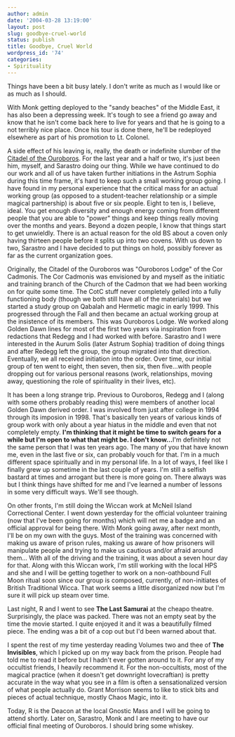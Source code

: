 ```yaml
---
author: admin
date: '2004-03-28 13:19:00'
layout: post
slug: goodbye-cruel-world
status: publish
title: Goodbye, Cruel World
wordpress_id: '74'
categories:
- Spirituality
---
```

<p>Things have been a bit busy lately. I don't write as much as I would like or  as much as I should.</p>  <p>With Monk getting deployed to the "sandy beaches" of the Middle East, it has  also been a depressing week. It's tough to see a friend go away and know that he  isn't come back here to live for years and that he is going to a not terribly  nice place. Once his tour is done there, he'll be redeployed elsewhere as part  of his promotion to Lt. Colonel. </p>  <p>A side effect of his leaving is, really, the death or indefinite slumber of  the <a href="http://www.ogdoadic.com/ouroboros/">Citadel of the Ouroboros</a>.  For the last year and a half or two, it's just been him, myself, and Sarastro doing our thing. While we have continued to do our work and all of us have taken  further initiations in the Astrum Sophia during this time frame, it's hard to  keep such a small working group going. I have found in my personal experience  that the critical mass for an actual working group (as opposed to a  student-teacher relationship or a simple magical partnership) is about five or  six people. Eight to ten is, I believe, ideal. You get enough diversity and  enough energy coming from different people that you are able to "power" things  and keep things really moving over the months and years. Beyond a dozen people,  I know that things start to get unwieldly. There is an actual reason for the old  BS about a coven only having thirteen people before it splits up into two  covens. With us down to two, Sarastro and I have decided to put things on hold,  possibly forever as far as the current organization goes. </p>  <p>Originally, the Citadel of the Ouroboros was "Ouroboros Lodge" of the Cor  Cadmonis. The Cor Cadmonis was envisioned by <lj user="Redegg"> and myself as the initiatic  and training branch of the Church of the Cadmon that we had been working on for  quite some time. The CotC stuff never completely gelled into a fully functioning  body (though we both still have all of the materials) but we started a study  group on Qabalah and Hermetic magic in early 1999. This progressed through the  Fall and then became an actual working group at the insistence of its members.  This was Ouroboros Lodge. We worked along Golden Dawn lines for most of the  first two years via inspiration from redactions that Redegg and I had worked  with before. Sarastro and I were interested in the Aurum Solis (later Astrum  Sophia) tradition of doing things and after Redegg left the group, the group  migrated into that direction. Eventually, we all received initiation into the  order. Over time, our initial group of ten went to eight, then seven, then six,  then five...with people dropping out for various personal reasons (work,  relationships, moving away, questioning the role of spirituality in their lives,  etc). </lj></p>  <p>It has been a long strange trip. Previous to Ouroboros, Redegg and I (along  with some others probably reading this) were members of another local Golden  Dawn derived order. I was involved from just after college in 1994 through its  imposion in 1998. That's basically ten years of various kinds of group work with  only about a year hiatus in the middle and even that not completely empty. <b> I'm thinking that it might be time to switch gears for a while but I'm open to  what that might be. I don't know...</b>I'm definitely not the same person that I  was ten years ago. The many of you that have known me, even in the last five or  six, can probably vouch for that. I'm in a much different space spiritually and  in my personal life. In a lot of ways, I feel like I finally grew up sometime in  the last couple of years. I'm still a selfish bastard at times and arrogant but  there is more going on. There always was but I think things have shifted for me  and I've learned a number of lessons in some very difficult ways. We'll see  though.</p>  <p>On other fronts, I'm still doing the Wiccan work at McNeil Island  Correctional Center. I went down yesterday for the official volunteer training  (now that I've been going for months) which will net me a badge and an official  approval for being there. With Monk going away, after next month, I'll be on my  own with the guys. Most of the training was concerned with making us aware of  prison rules, making us aware of how prisoners will manipulate people and trying  to make us cautious and/or afraid around them... With all of the driving and the  training, it was about a seven hour day for that. Along with this Wiccan work,  I'm still working with the local HPS and she and I will be getting together to  work on a non-oathbound Full Moon ritual soon since our group is composed,  currently, of non-initiates of British Traditional Wicca. That work seems a  little disorganized now but I'm sure it will pick up steam over time.</p>  <p>Last night, R and I went to see <b>The Last Samurai</b> at the cheapo  theatre. Surprisingly, the place was packed. There was not an empty seat by the  time the movie started. I quite enjoyed it and it was a beautifully filmed  piece. The ending was a bit of a cop out but I'd been warned about that. </p>  <p>I spent the rest of my time yesterday reading Volumes two and thee of <b>The  Invisibles</b>, which I picked up on my way back from the prison. People had  told me to read it before but I hadn't ever gotten around to it. For any of my  occultist friends, I heavily recommend it. For the non-occultists, most of the  magical practice (when it doesn't get downright lovecraftian) is pretty accurate  in the way what you see in a film is often a sensationalized version of what  people actually do. Grant Morrison seems to like to stick bits and pieces of  actual technique, mostly Chaos Magic, into it.</p>  <p>Today, R is the Deacon at the local Gnostic Mass and I will be going to  attend shortly. Later on, Sarastro, Monk and I are meeting to have our official  final meeting of Ouroboros. I should bring some whiskey.</p>
